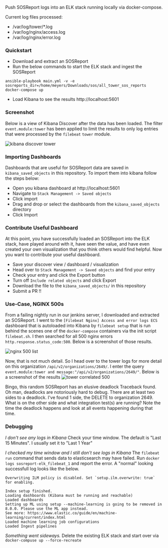 Push SOSReport logs into an ELK stack running locally via docker-compose.

Current log files processed:
* /var/log/tower/*.log
* /var/log/nginx/access.log
* /var/log/nginx/error.log

### Quickstart

* Download and extract an SOSReport
* Run the below commands to start the ELK stack and ingest the SOSReport
```
ansible-playbook main.yml -v -e sosreports_dir=/home/meyers/Downloads/sos/all_tower_sos_reports
docker-compose up
```
* Load Kibana to see the results http://localhost:5601

### Screenshot
Below is a view of Kibana Discover after the data has been loaded. The filter
`event.module:tower` has been applied to limit the results to only log entries
that were processed by the `filebeat` `tower` module.

![kibana discover tower](../assets/kibana_tower_discover.png?raw=true)


### Importing Dashboards

Dashboards that are useful for SOSReport data are saved in `kibana_saved_objects`
in this repository. To import them into kibana follow the steps below:
* Open you kibana dashboard at http://localhost:5601
* Navigate to `Stack Management -> Saved objects`
* Click import
* Drag and drop or select the dashboards from the `kibana_saved_objects` directory
* Click Import

### Contribute Useful Dashboard

At this point, you have successfully loaded an SOSReport into the ELK stack, have
played around with it, have seen the value, and have even created your own visualization
that you think others would find helpful. Now you want to contribute your useful
dashboard.

* Save your discover view / dashboard / visualization
* Head over to `Stack Management -> Saved objects` and find your entry
* Check your entry and click the Export button
* Turn off `Include related objects` and click Export
* Download the file to the `kibana_saved_objects/` in this repository
* Submit a PR !!

### Use-Case, NGINX 500s

From a failing nightly run in our jenkins server, I downloaded and extracted 
an SOSReport. I went to the `[Filebeat Nginx] Access and error logs ECS`
dashboard that is autoloaded into Kibana by `filebeat setup` that is run behind
the scenes one of the `docker-compose` containers via the init script `filebeat.sh`. 
I then searched for all 500 nginx errors `http.response.status_code:500`. Below 
is a screenshot of those results.

![nginx 500 list](../assets/kibana_nginx_500.png?raw=true)

Now, that is not much detail. So I head over to the tower logs for more detail
on this organization `/api/v2/organizations/2649/`. I enter the query 
`event.module:tower and message:"/api/v2/organizations/2649/"`. Below is a screenshot
of the results
![tower correlated 500](../assets/kibana_tower_500.png?raw=true)

Bingo, this random SOSReport has an elusive deadlock Traceback found. Oh man,
deadlocks are notoriously hard to debug. There are at least two sides to a deadlock.
I've found 1 side, the DELETE to organization 2649. What is on the other side and
what integration test(s) are running? Note the time the deadlock happens and look
at all events happening during that time.

### Debugging

*I don't see any logs in Kibana*
Check your time window. The default is "Last 15 Minutes". I usually set it to "Last 1 Year"

*I checked my time window and I still don't see logs in Kibana*
The `filebeat run` command that sends data to elasticsearch may have failed. Run `docker logs sosreport-elk_filebeat_1` and report the error.
A "normal" looking successfull log looks like the below.

```
Overwriting ILM policy is disabled. Set `setup.ilm.overwrite: true` for enabling.

Index setup finished.
Loading dashboards (Kibana must be running and reachable)
Loaded dashboards
Setting up ML using setup --machine-learning is going to be removed in 8.0.0. Please use the ML app instead.
See more: https://www.elastic.co/guide/en/machine-learning/current/index.html
Loaded machine learning job configurations
Loaded Ingest pipelines
```

*Something went sideways.*
Delete the existing ELK stack and start over via `docker-compuse up --force-recreate`

